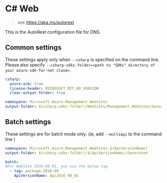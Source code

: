 # C# Web

> see https://aka.ms/autorest

This is the AutoRest configuration file for DNS.

## Common settings
These settings apply only when `--csharp` is specified on the command line.
Please also specify `--csharp-sdks-folder=<path to "SDKs" directory of your azure-sdk-for-net clone>`.

``` yaml $(csharp)
csharp:
  azure-arm: true
  license-header: MICROSOFT_MIT_NO_VERSION  
  clear-output-folder: true
```

``` yaml $(csharp) && !$(multiapi)
namespace: Microsoft.Azure.Management.WebSites
output-folder: $(csharp-sdks-folder)/WebSites/Management.WebSites/Generated
```

## Batch settings
These settings are for batch mode only: (ie, add `--multiapi` to the command line )

``` yaml $(multiapi)
namespace: Microsoft.Azure.Management.WebSites.$(ApiVersionName)
output-folder: $(csharp-sdks-folder)/$(ApiVersionName)/Generated

batch:
#For WebSite 2016-08-01, you use the below tag
  - tag: package-2016-09
    ApiVersionName: Api2016_08_01
```